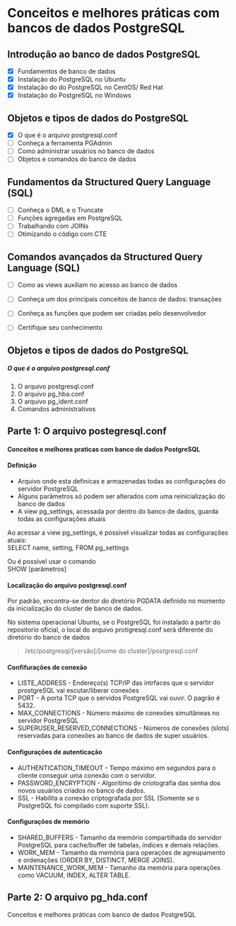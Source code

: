 # Conceitos e melhores práticas com bancos de dados PostgreSQL

## Introdução ao banco de dados PostgreSQL
 - [X] Fundamentos de banco de dados
 - [X] Instalação do PostgreSQL no Ubuntu
 - [X] Instalação do do PostgreSQL no CentOS/ Red Hat
 - [X] Instalação do PostgreSQL no Windows
## Objetos e tipos de dados do PostgreSQL
 - [X] O que é o arquivo postgresql.conf
 - [ ] Conheça a ferramenta PGAdmin
 - [ ] Como administrar usuários no banco de dados
 - [ ] Objetos e comandos do banco de dados
## Fundamentos da Structured Query Language (SQL)
 - [ ] Conheça o DML e o Truncate
 - [ ] Funções agregadas em PostgreSQL
 - [ ] Trabalhando com JOINs
 - [ ] Otimizando o código com CTE
## Comandos avançados da Structured Query Language (SQL)
 - [ ] Como as views auxiliam no acesso ao banco de dados
 - [ ] Conheça um dos principais conceitos de banco de dados: transações
 - [ ] Conheça as funções que podem ser criadas pelo desenvolvedor
 - [ ] Certifique seu conhecimento


## Objetos e tipos de dados do PostgreSQL
 ##### O que é o arquivo postgresql.conf

1. O arquivo postgresql.conf
2. O arquivo pg_hba.conf
3. O arquivo pg_ident.conf
4. Comandos administrativos


## Parte 1: O arquivo postegresql.conf
#### Conceitos e melhores praticas com banco de dados PostgreSQL

#### Definição
 - Arquivo onde esta definicas e armazenadas todas as configurações do servidor PostgreSQL
 - Alguns parâmetros só podem ser alterados com uma reinicialização do banco de dados
 - A view pg_settings, acessada por dentro do banco de dados, guarda todas as configurações atuais


Ao acessar a view pg_settings, é possível visualizar todas as configurações atuais:  
SELECT name, setting, FROM pg_settings

Ou é possível usar o comando   
SHOW [parâmetros]


#### Localização do arquivo postgresql.conf
Por padrão, encontra-se dentor do diretório PGDATA definido no momento da inicialização do cluster de banco de dados.

No sistema operacional Ubuntu, se o PostgreSQL foi instalado a partir do repositorio oficial, o local do arquivo protigresql.conf será diferente do diretório do banco de dados

> /etc/postgresql/[versão]/[nome do cluster]/postgresql.conf


#### Confifurações de conexão

 - LISTE_ADDRESS - Endereço(s) TCP/IP das intrfaces que o servidor prostgreSQL vai escutar/liberar conexões
 - PORT - A porta TCP que o servidos PostgreSQL vai ouvir. O pagrão é 5432.
 - MAX_CONNECTIONS - Número máximo de conexões simultâneas no servidor PostgreSQL
 - SUPERUSER_RESERVED_CONNECTIONS - Números de conexões (slots) reservadas para conexões ao banco de dados de super usuários.

#### Configurações de autenticação

 - AUTHENTICATION_TIMEOUT - Tempo máximo em segundos para o cliente conseguir uma conexão com o servidor.
 - PASSWORD_ENCRYPTION - Algoritimo de criotografia das senha dos novos usuários criados no banco de dados.
 - SSL - Habilita a conexão criptografada por SSL (Somente se o PostgreSQL foi compilado com suporte SSL).

#### Configurações de memório

 - SHARED_BUFFERS - Tamanho da memório compartilhada do servidor PostgreSQL para cache/buffer de tabelas, índices e demais relações.
 - WORK_MEM - Tamanho da memória para operações de agreupamento e ordenações (ORDER BY, DISTINCT, MERGE JOINS).
 - MAINTENANCE_WORK_MEM - Tamanho da memória para operações como VACUUM, INDEX, ALTER TABLE.


## Parte 2: O arquivo pg_hda.conf
Conceitos e melhores práticas com banco de dados PostgreSQL








